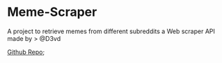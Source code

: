 # Meme-Scraper

A project to retrieve memes from different subreddits 
a Web scraper API made by > @D3vd

[Github Repo](https://github.com/D3vd/Meme_Api);